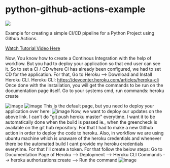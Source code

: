 # python-github-actions-example

![](https://github.com/nikhilkumarsingh/python-github-actions-example/workflows/Python%20application/badge.svg)

Example for creating a simple CI/CD pipeline for a Python Project using Github Actions.

[Watch Tutorial Video Here](https://youtu.be/WTofttoD2xg)

Now, You know how to create a Continous Integration with the help of workflow. But you had to deploy your application so that end user can see it.
So to set a CI / CD where CI has already been configured, we had to set CD for the application. For that, Go to Heroku --> Download and Install Heroku CLI.
Heroku CLI: https://devcenter.heroku.com/articles/heroku-cli 
Once done with the installation, you will get the commands to be run on the documentation page itself. 
Go to your systems cmd, run commands:
  heroku create

![image](https://user-images.githubusercontent.com/25689468/151544327-e425b2c2-ea0f-4f61-8932-5532e948b80d.png)
![image](https://user-images.githubusercontent.com/25689468/151544503-f3c8102f-c2f7-48ba-93d9-63d055f1ae98.png)
This is the default page, but you need to deploy your application over here:
![image](https://user-images.githubusercontent.com/25689468/151544550-002c8122-0ca9-4438-85b9-83bd4eaa8de9.png)
Now, we want to deploy our updates on the above link. I can't do "git push heroku master" everytime. I want it to be automatically done when the build is passed ie., when the greencheck is available on the git hub repository.
For that I had to make a new Github action in order to deploy the code to heroku.
Also, in workflow we are using ubuntu machine which is unaware of the heroku credentials and whenever there be the automated build I cant provide my heroku credentials everytime. For that I'll create a token. For that follow the below steps:
Go to Documentation Page of Heroku --> Deployment --> Heroku CLI Commands --> heroku authorizations:create --> Run the command
![image](https://user-images.githubusercontent.com/25689468/151546800-fb7a9251-e876-4a79-80bb-2ca54ac9a098.png)
